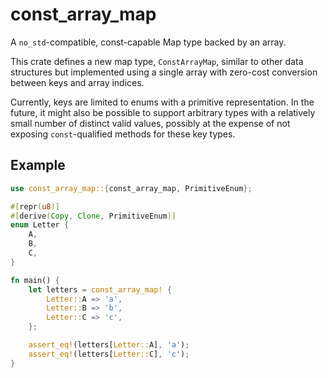 # const_array_map

A `no_std`-compatible, const-capable Map type backed by an array.

This crate defines a new map type, `ConstArrayMap`, similar to other
data structures but implemented using a single array with
zero-cost conversion between keys and array indices.

Currently, keys are limited to enums with a primitive representation. In the future,
it might also be possible to support arbitrary types with a relatively small
number of distinct valid values, possibly at the expense of not exposing
`const`-qualified methods for these key types.

## Example

```rust
use const_array_map::{const_array_map, PrimitiveEnum};

#[repr(u8)]
#[derive(Copy, Clone, PrimitiveEnum)]
enum Letter {
    A,
    B,
    C,
}

fn main() {
    let letters = const_array_map! {
        Letter::A => 'a',
        Letter::B => 'b',
        Letter::C => 'c',
    };

    assert_eq!(letters[Letter::A], 'a');
    assert_eq!(letters[Letter::C], 'c');
}
```
